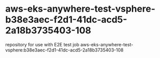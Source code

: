 # aws-eks-anywhere-test-vsphere-b38e3aec-f2d1-41dc-acd5-2a18b3735403-108
repository for use with E2E test job aws-eks-anywhere-test-vsphere:b38e3aec-f2d1-41dc-acd5-2a18b3735403-108
